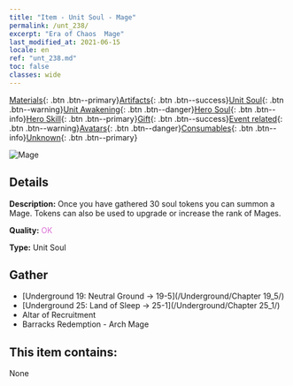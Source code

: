 ```yaml
---
title: "Item - Unit Soul - Mage"
permalink: /unt_238/
excerpt: "Era of Chaos  Mage"
last_modified_at: 2021-06-15
locale: en
ref: "unt_238.md"
toc: false
classes: wide
---
```

 [Materials](/Items/){: .btn .btn--primary}[Artifacts](/Items/Artifacts/){: .btn .btn--success}[Unit Soul](/Items/UnitSoul/){: .btn .btn--warning}[Unit Awakening](/Items/UnitAwakening/){: .btn .btn--danger}[Hero Soul](/Items/HeroSoul/){: .btn .btn--info}[Hero Skill](/Items/HeroSkill/){: .btn .btn--primary}[Gift](/Items/Gift/){: .btn .btn--success}[Event related](/Items/Events/){: .btn .btn--warning}[Avatars](/Items/Avatars/){: .btn .btn--danger}[Consumables](/Items/Consumables/){: .btn .btn--info}[Unknown](/Items/Unknown/){: .btn .btn--primary}

 ![Mage](/images/u/ti_dafashi.jpg)

## Details
 **Description:** Once you have gathered 30 soul tokens you can summon a Mage. Tokens can also be used to upgrade or increase the rank of Mages.

 **Quality:** <span style="color: #DA70D6">OK</span>

 **Type:** Unit Soul

## Gather

*    [Underground 19: Neutral Ground -> 19-5](/Underground/Chapter 19_5/) 
*    [Underground 25: Land of Sleep -> 25-1](/Underground/Chapter 25_1/) 
*    Altar of Recruitment 
*    Barracks Redemption - Arch Mage 

## This item contains:

  None

